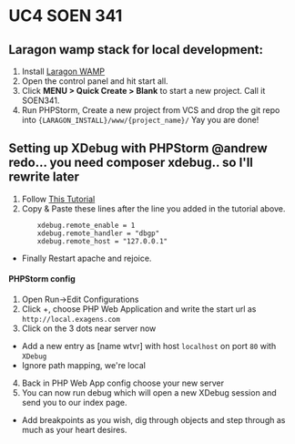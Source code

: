 # UC4 SOEN 341

## Laragon wamp stack for local development:

1. Install [Laragon WAMP](https://sourceforge.net/projects/laragon/files/releases/3.2/laragon-wamp.exe/download)
2. Open the control panel and hit start all.
3. Click **MENU > Quick Create > Blank** to start a new project. Call it SOEN341. 
4. Run PHPStorm, Create a new project from VCS and drop the git repo into `{LARAGON_INSTALL}/www/{project_name}/`
Yay you are done!

## Setting up XDebug with PHPStorm  @andrew redo... you need composer xdebug.. so I'll rewrite later
1. Follow [This Tutorial](https://forum.laragon.org/topic/264/tutorial-how-to-add-xdebug-to-laragon)
5. Copy & Paste these lines after the line you added in the tutorial above.
```
       xdebug.remote_enable = 1
       xdebug.remote_handler = "dbgp"
       xdebug.remote_host = "127.0.0.1"
```
- Finally Restart apache and rejoice.

#### PHPStorm config
1. Open Run->Edit Configurations
2. Click +, choose PHP Web Application and write the start url as ```http://local.exagens.com```
3. Click on the 3 dots near server now
 - Add a new entry as [name wtvr] with host ```localhost``` on port ```80``` with ```XDebug```
  - Ignore path mapping, we're local
4. Back in PHP Web App config choose your new server
5. You can now run debug which will open a new XDebug session and send you to our index page.
 - Add breakpoints as you wish, dig through objects and step through as much as your heart desires.
